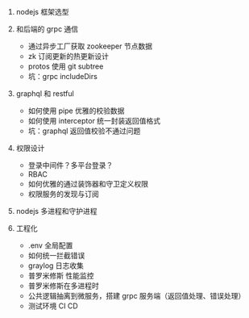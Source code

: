 1. nodejs 框架选型

2. 和后端的 grpc 通信

   - 通过异步工厂获取 zookeeper 节点数据
   - zk 订阅更新的热更新设计
   - protos 使用 git subtree
   - 坑：grpc includeDirs

3. graphql 和 restful

   - 如何使用 pipe 优雅的校验数据
   - 如何使用 interceptor 统一封装返回值格式
   - 坑：graphql 返回值校验不通过问题

4. 权限设计

   - 登录中间件？多平台登录？
   - RBAC
   - 如何优雅的通过装饰器和守卫定义权限
   - 权限服务的发现与订阅

5. nodejs 多进程和守护进程

6. 工程化
   - .env 全局配置
   - 如何统一拦截错误
   - graylog 日志收集
   - 普罗米修斯 性能监控
   - 普罗米修斯在多进程时
   - 公共逻辑抽离到微服务，搭建 grpc 服务端（返回值处理、错误处理）
   - 测试环境 CI CD
